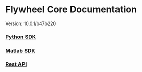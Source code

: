 # Flywheel Core Documentation
Version: 10.0.1/b47b220

### [Python SDK](python/)

### [Matlab SDK](matlab/)

### [Rest API](swagger/index.html)

